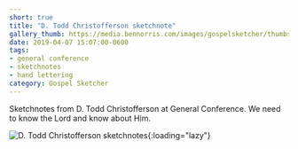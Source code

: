 ```yaml
---
short: true
title: "D. Todd Christofferson sketchnote"
gallery_thumb: https://media.bennorris.com/images/gospelsketcher/thumbs/apr-19-4-christofferson.jpg
date: 2019-04-07 15:07:00-0600
tags:
- general conference
- sketchnotes
- hand lettering
category: Gospel Sketcher
---
```


Sketchnotes from D. Todd Christofferson at General Conference. We need to know the Lord and know about Him.

![D. Todd Christofferson sketchnotes](https://media.bennorris.com/images/gospelsketcher/general-conference/apr-2019/apr-19-4-christofferson.jpg){:loading="lazy"}

